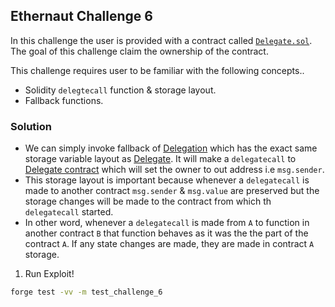 ## Ethernaut Challenge 6

In this challenge the user is provided with a contract called [`Delegate.sol`](./Delegate.sol). The goal of this challenge claim the ownership of the contract.

This challenge requires user to be familiar with the following concepts..
- Solidity `delegtecall` function & storage layout.
- Fallback functions.

### Solution

- We can simply invoke fallback of [Delegation](./Delegate.sol) which has the exact same storage variable layout as [Delegate](./Delegate.sol). It will make a `delegatecall` to [Delegate contract](./Delegate.sol) which will set the owner to out address i.e `msg.sender`.
- This storage layout is important because whenever a `delegatecall` is made to another contract `msg.sender` & `msg.value` are preserved but the storage changes will be made to the contract from which th `delegatecall` started. 
- In other word, whenever a `delegatecall` is made from `A` to function in another contract `B` that function behaves as it was the the part of the contract `A`. If any state changes are made, they are made in contract `A` storage. 

1. Run Exploit!

```sh
forge test -vv -m test_challenge_6
```
